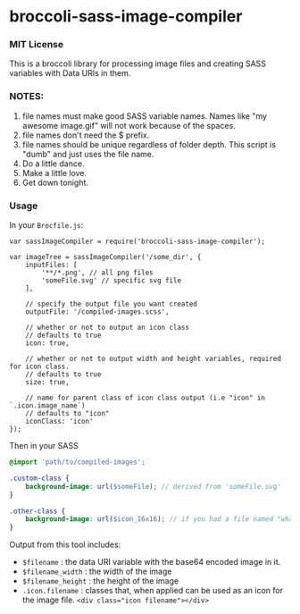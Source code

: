 broccoli-sass-image-compiler
====

### MIT License

This is a broccoli library for processing image files and creating SASS variables with Data URIs in them.

### NOTES:

1. file names must make good SASS variable names. Names like "my awesome image.gif" will not work because of the spaces.
2. file names don't need the $ prefix.
3. file names should be unique regardless of folder depth. This script is "dumb" and just uses the file name.
4. Do a little dance.
5. Make a little love.
6. Get down tonight.

### Usage

In your `Brocfile.js`: 

```JS
var sassImageCompiler = require('broccoli-sass-image-compiler');

var imageTree = sassImageCompiler('/some_dir', {
	inputFiles: [
		'**/*.png', // all png files
		'someFile.svg' // specific svg file
	],

	// specify the output file you want created
	outputFile: '/compiled-images.scss',

	// whether or not to output an icon class
	// defaults to true
	icon: true,

	// whether or not to output width and height variables, required for icon class.
	// defaults to true
	size: true, 

	// name for parent class of icon class output (i.e "icon" in `.icon.image_name`)
	// defaults to "icon"
	iconClass: 'icon'
});
```


Then in your SASS

```SCSS
@import 'path/to/compiled-images';

.custom-class {
	background-image: url($someFile); // derived from 'someFile.svg'
}

.other-class {
	background-image: url($icon_16x16); // if you had a file named "whatever/icon_16x16.png"
}
```


Output from this tool includes:

- `$filename` : the data URI variable with the base64 encoded image in it.
- `$filename_width` : the width of the image
- `$filename_height` : the height of the image
- `.icon.filename` : classes that, when applied can be used as an icon for the image file. `<div class="icon filename"></div>`